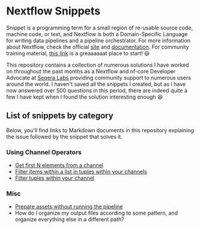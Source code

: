 # Nextflow Snippets

Snippet is a programming term for a small region of re-usable source code, machine code, or text, and Nextflow is both a Domain-Specific Language for writing data pipelines and a pipeline orchestrator. For more information about Nextflow, check the official [site](https://www.nextflow.io) and [documentation](https://www.nextflow.io/docs/latest/). For community training material, [this link](https://training.nextflow.io) is a greaaaaaat place to start! :smiley:

This repository contains a collection of numerous solutions I have worked on throughout the past months as a Nextflow and nf-core Developer Advocate at [Seqera Labs](https://seqera.io) providing community support to numerous users around the world. I haven't saved all the snippets I created, but as I have now answered over 500 questions in this period, there are indeed quite a few I have kept when I found the solution interesting enough :satisfied:

## List of snippets by category
Below, you'll find links to Markdown documents in this repository explaining the issue followed by the snippet that solves it.

### Using Channel Operators
  - [Get first N elements from a channel](snippets/get_first_N_from_channel.md)
  - [Filter items within a list in tuples within your channels](snippets/filter_items_within_tuples_within_your_channel.md)
  - [Filter tuples within your channel](snippets/filter_tuples_within_your_channel.md)

### Misc
  - [Prepare assets without running the pipeline](snippets/prepare_assets_wo_running_pipeline.md)
  - How do I organize my output files according to some pattern, and organize everything else in a different path?
